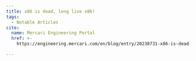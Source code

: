 ```yaml
---
title: x86 is dead, long live x86!
tags:
  - Notable Articles
cite:
  name: Mercari Engineering Portal
  href: >-
    https://engineering.mercari.com/en/blog/entry/20230731-x86-is-dead-long-live-x86/

---
```


